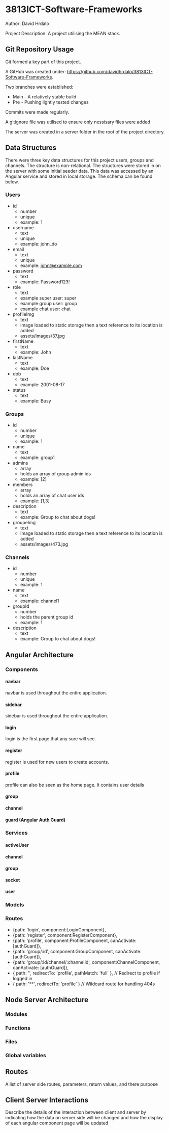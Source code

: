 # 3813ICT-Software-Frameworks

Author: David Hrdalo

Project Description: A project utilising the MEAN stack.

## Git Repository Usage

Git formed a key part of this project. 

A GitHub was created under: https://github.com/davidhrdalo/3813ICT-Software-Frameworks.

Two branches were established:
- Main - A relatively stable build
- Pre - Pushing lightly tested changes

Commits were made regularly.

A gitignore file was utilised to ensure only nessisary files were added

The server was created in a server folder in the root of the project directory.

## Data Structures

There were three key data structures for this project users, groups and channels. The structure is non-relational. The structures were stored in on the server with some initial seeder data. This data was accessed by an Angular service and stored in local storage. The schema can be found below.

### Users

- id
  - number
  - unique
  - example: 1
- username
  - text
  - unique
  - example: john_do
- email
  - text
  - unique
  - example: john@example.com
- password
  - text
  - example: Password123!
- role
  - text
  - example super user: super
  - example group user: group
  - example chat user: chat
- profileImg
  - text
  - image loaded to static storage then a text reference to its location is added
  - assets/images/37.jpg
- firstName
  - text
  - example: John
- lastName
  - text
  - example: Doe
- dob
  - text
  - example: 2001-08-17
- status
  - text
  - example: Busy

### Groups

- id
  - number
  - unique
  - example: 1
- name
  - text
  - example: group1
- admins
  - array
  - holds an array of group admin ids
  - example: [2]
- members
  - array
  - holds an array of chat user ids
  - example: [1,3]
- description‎
  - text
  - example: Group to chat about dogs!
- groupeImg
  - text
  - image loaded to static storage then a text reference to its location is added
  - assets/images/473.jpg

### Channels

- id
  - number
  - unique
  - example: 1
- name
  - text
  - example: channel1
- groupId
  - number
  - holds the parent group id
  - example: 1
- description‎
  - text
  - example: Group to chat about dogs!

## Angular Architecture

### Components



#### navbar

navbar is used throughout the entire application.

#### sidebar

sidebar is used throughout the entire application.

#### login

login is the first page that any sure will see.

#### register

register is used for new users to create accounts.

#### profile

profile can also be seen as the home page. It contains user details 

#### group



#### channel



#### guard (Angular Auth Guard)



### Services

#### activeUser



#### channel



#### group



#### socket



#### user



### Models

### Routes

- {path: 'login', component:LoginComponent},
- {path: 'register', component:RegisterComponent},
- {path: 'profile', component:ProfileComponent, canActivate: [authGuard]},
- {path: 'group/:id', component:GroupComponent, canActivate: [authGuard]},
- {path: 'group/:id/channel/:channelId', component:ChannelComponent, canActivate: [authGuard]},
- { path: '', redirectTo: 'profile', pathMatch: 'full' }, // Redirect to profile if logged in
- { path: '**', redirectTo: 'profile' } // Wildcard route for handling 404s

## Node Server Architecture

### Modules

### Functions

### Files

### Global variables

## Routes

A list of server side routes, parameters, return values, and there purpose

## Client Server Interactions

Describe the details of the interaction between client and server by indicating how the data on server side will be changed and how the display of each angular component page will be updated
